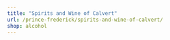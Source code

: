 ```yaml
---
title: "Spirits and Wine of Calvert"
url: /prince-frederick/spirits-and-wine-of-calvert/
shop: alcohol
---
```

